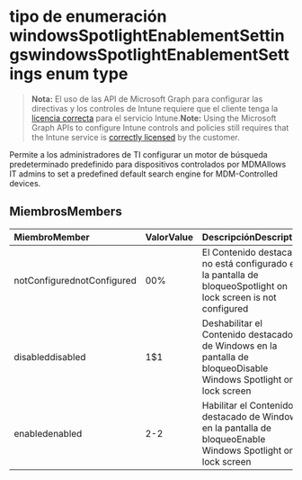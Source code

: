 # <a name="windowsspotlightenablementsettings-enum-type"></a><span data-ttu-id="73df2-101">tipo de enumeración windowsSpotlightEnablementSettings</span><span class="sxs-lookup"><span data-stu-id="73df2-101">windowsSpotlightEnablementSettings enum type</span></span>

> <span data-ttu-id="73df2-102">**Nota:** El uso de las API de Microsoft Graph para configurar las directivas y los controles de Intune requiere que el cliente tenga la [licencia correcta](https://go.microsoft.com/fwlink/?linkid=839381) para el servicio Intune.</span><span class="sxs-lookup"><span data-stu-id="73df2-102">**Note:** Using the Microsoft Graph APIs to configure Intune controls and policies still requires that the Intune service is [correctly licensed](https://go.microsoft.com/fwlink/?linkid=839381) by the customer.</span></span>

<span data-ttu-id="73df2-103">Permite a los administradores de TI configurar un motor de búsqueda predeterminado predefinido para dispositivos controlados por MDM</span><span class="sxs-lookup"><span data-stu-id="73df2-103">Allows IT admins to set a predefined default search engine for MDM-Controlled devices.</span></span>
## <a name="members"></a><span data-ttu-id="73df2-104">Miembros</span><span class="sxs-lookup"><span data-stu-id="73df2-104">Members</span></span>
|<span data-ttu-id="73df2-105">Miembro</span><span class="sxs-lookup"><span data-stu-id="73df2-105">Member</span></span>|<span data-ttu-id="73df2-106">Valor</span><span class="sxs-lookup"><span data-stu-id="73df2-106">Value</span></span>|<span data-ttu-id="73df2-107">Descripción</span><span class="sxs-lookup"><span data-stu-id="73df2-107">Description</span></span>|
|:---|:---|:---|
|<span data-ttu-id="73df2-108">notConfigured</span><span class="sxs-lookup"><span data-stu-id="73df2-108">notConfigured</span></span>|<span data-ttu-id="73df2-109">0</span><span class="sxs-lookup"><span data-stu-id="73df2-109">0%</span></span>|<span data-ttu-id="73df2-110">El Contenido destacado no está configurado en la pantalla de bloqueo</span><span class="sxs-lookup"><span data-stu-id="73df2-110">Spotlight on lock screen is not configured</span></span>|
|<span data-ttu-id="73df2-111">disabled</span><span class="sxs-lookup"><span data-stu-id="73df2-111">disabled</span></span>|<span data-ttu-id="73df2-112">1</span><span class="sxs-lookup"><span data-stu-id="73df2-112">$1</span></span>|<span data-ttu-id="73df2-113">Deshabilitar el Contenido destacado de Windows en la pantalla de bloqueo</span><span class="sxs-lookup"><span data-stu-id="73df2-113">Disable Windows Spotlight on lock screen</span></span>|
|<span data-ttu-id="73df2-114">enabled</span><span class="sxs-lookup"><span data-stu-id="73df2-114">enabled</span></span>|<span data-ttu-id="73df2-115">2</span><span class="sxs-lookup"><span data-stu-id="73df2-115">-2</span></span>|<span data-ttu-id="73df2-116">Habilitar el Contenido destacado de Windows en la pantalla de bloqueo</span><span class="sxs-lookup"><span data-stu-id="73df2-116">Enable Windows Spotlight on lock screen</span></span>|



